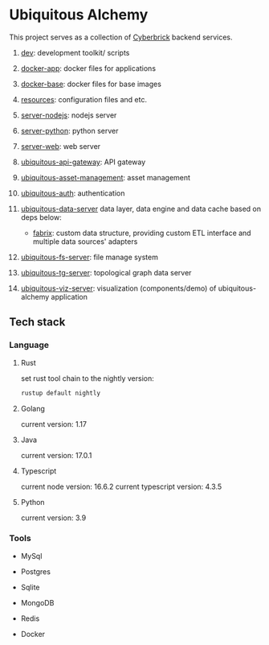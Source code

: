 # Ubiquitous Alchemy

This project serves as a collection of [Cyberbrick](https://github.com/Jacobbishopxy/cyberbrick) backend services.

1. [dev](./dev/README.md): development toolkit/ scripts

1. [docker-app](./docker-app/README.md): docker files for applications

1. [docker-base](./docker-base/README.md): docker files for base images

1. [resources](./resources/README.md): configuration files and etc.

1. [server-nodejs](./server-nodejs/README.md): nodejs server

1. [server-python](./server-python/README.md): python server

1. [server-web](./server-web/README.md): web server

1. [ubiquitous-api-gateway](./ubiquitous-api-gateway/README.md): API gateway

1. [ubiquitous-asset-management](./ubiquitous-asset-management/README.md): asset management

1. [ubiquitous-auth](./ubiquitous-auth/README.md): authentication

1. [ubiquitous-data-server](./ubiquitous-data-server/README.md) data layer, data engine and data cache based on deps below:

   - [fabrix](https://github.com/Jacobbishopxy/fabrix): custom data structure, providing custom ETL interface and multiple data sources' adapters

1. [ubiquitous-fs-server](./ubiquitous-fs-server/README.md): file manage system

1. [ubiquitous-tg-server](./ubiquitous-tg-server/README.md): topological graph data server

1. [ubiquitous-viz-server](./ubiquitous-viz-server/README.md): visualization (components/demo) of ubiquitous-alchemy application

## Tech stack

### Language

1. Rust

   set rust tool chain to the nightly version:

   ```sh
   rustup default nightly
   ```

1. Golang

   current version: 1.17

1. Java

   current version: 17.0.1

1. Typescript

   current node version: 16.6.2
   current typescript version: 4.3.5

1. Python

   current version: 3.9

### Tools

- MySql

- Postgres

- Sqlite

- MongoDB

- Redis

- Docker

